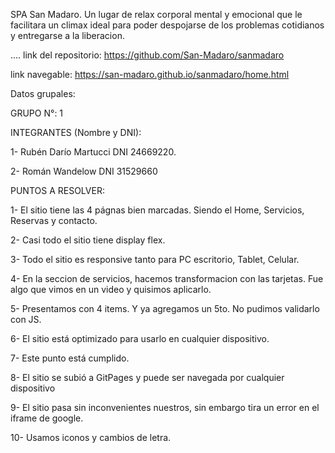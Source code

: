 SPA San Madaro. 
Un lugar de relax corporal mental y emocional que le facilitara un climax ideal para poder despojarse de los problemas cotidianos y entregarse a la liberacion.

....
link del repositorio: https://github.com/San-Madaro/sanmadaro

link navegable: https://san-madaro.github.io/sanmadaro/home.html


Datos grupales:



GRUPO N°: 1

INTEGRANTES (Nombre y DNI):

1- Rubén Darío Martucci DNI 24669220.

2- Román Wandelow DNI 31529660


PUNTOS A RESOLVER:

1- El sitio tiene las 4 págnas bien marcadas. Siendo el Home, Servicios, Reservas y contacto. 

2- Casi todo el sitio tiene display flex.

3- Todo el sitio es responsive tanto para PC escritorio, Tablet, Celular.

4- En la seccion de servicios, hacemos transformacion con las tarjetas. Fue algo que vimos en un video y quisimos aplicarlo.

5- Presentamos con 4 items. Y ya agregamos un 5to. No pudimos validarlo con JS.

6- El sitio está optimizado para usarlo en cualquier dispositivo. 

7- Este punto está cumplido.

8- El sitio se subió a GitPages y puede ser navegada por cualquier dispositivo

9- El sitio pasa sin inconvenientes nuestros, sin embargo tira un error en el iframe de google.

10- Usamos iconos y cambios de letra.



